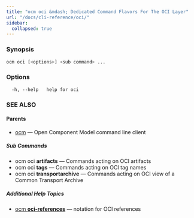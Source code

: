 ```yaml
---
title: "ocm oci &mdash; Dedicated Command Flavors For The OCI Layer"
url: "/docs/cli-reference/oci/"
sidebar:
  collapsed: true
---
```


### Synopsis

```bash
ocm oci [<options>] <sub command> ...
```

### Options

```text
  -h, --help   help for oci
```

### SEE ALSO

#### Parents

* [ocm](ocm.md)	 &mdash; Open Component Model command line client


##### Sub Commands

* ocm oci <b>artifacts</b>	 &mdash; Commands acting on OCI artifacts
* ocm oci <b>tags</b>	 &mdash; Commands acting on OCI tag names
* ocm oci <b>transportarchive</b>	 &mdash; Commands acting on OCI view of a Common Transport Archive



##### Additional Help Topics

* [ocm <b>oci-references</b>](ocm_oci-references.md)	 &mdash; notation for OCI references
